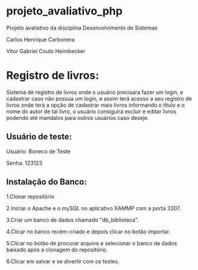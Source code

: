# projeto_avaliativo_php
Projeto avaliativo da disciplina Desenvolvimento de Sistemas
<p>Carlos Henrique Carbonera</p>
<p>Vitor Gabriel Couto Heimbecker</p>

<h1>Registro de livros:</h1>

<p>Sistema de registro de livros onde o usuário precisara fazer um login, e cadastrar caso não possua um login, e assim terá acesso a seu registro de livros onde terá a opção de cadastrar mais livros informando o título e o nome do autor de tal livro, o usuário consiguirá excluir e editar livros podendo até mandalos para outros usuários caso deseje.</p>

<h2>Usuário de teste:</h2>

<p>Usuário: Boneco de Teste</p>
<p>Senha: 123123</p>

<h2>Instalação do Banco:</h2>

<p>1.Clonar repositório</p>
<p>2.Iniciar o Apache e o mySQL no aplicativo XAMMP com a porta 3307.</p>
<p>3.Criar um banco de dados chamado "db_biblioteca".</p>
<p>4.Clicar no banco recém-criado e depois clicar no botão importar.</p>
<p>5.Clicar no botão de procurar arquivo e selecionar o banco de dados baixado após a clonagem do repositório.</p>
<p>6.Clicar em salvar e se divertir com os testes.</p>
